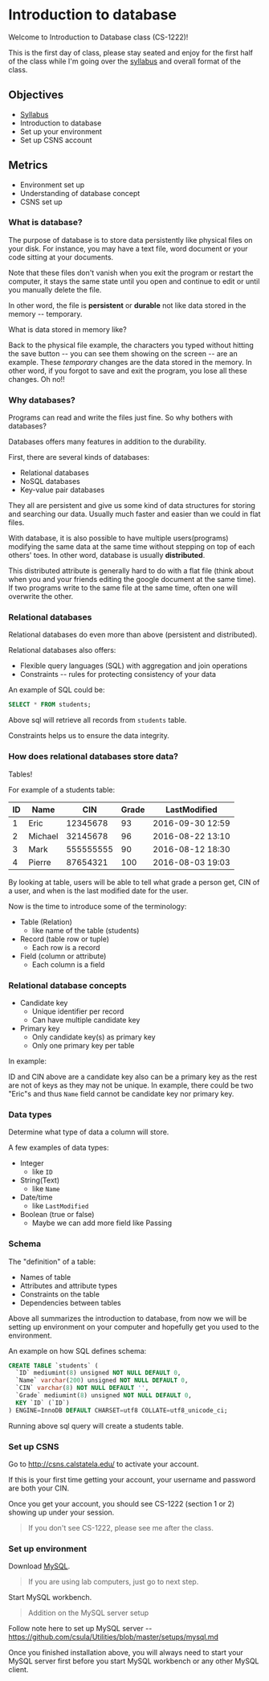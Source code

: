# Introduction to database

Welcome to Introduction to Database class (CS-1222)!

This is the first day of class, please stay seated and enjoy for the first half
of the class while I'm going over the [syllabus][1] and overall format of the class.

## Objectives

* [Syllabus][1]
* Introduction to database
* Set up your environment
* Set up CSNS account

## Metrics

* Environment set up
* Understanding of database concept
* CSNS set up

### What is database?

The purpose of database is to store data persistently like physical files on your
disk. For instance, you may have a text file, word document or your code sitting
at your documents.

Note that these files don't vanish when you exit the program or restart the computer,
it stays the same state until you open and continue to edit or until you manually
delete the file.

In other word, the file is **persistent** or **durable** not like data stored in the
memory -- temporary.

What is data stored in memory like?

Back to the physical file example, the characters you typed without hitting the
save button -- you can see them showing on the screen -- are an example. These
*temporary* changes are the data stored in the memory. In other word, if you
forgot to save and exit the program, you lose all these changes. Oh no!!

### Why databases?

Programs can read and write the files just fine. So why bothers with databases?

Databases offers many features in addition to the durability.

First, there are several kinds of databases:

* Relational databases
* NoSQL databases
* Key-value pair databases

They all are persistent and give us some kind of data structures for storing and
searching our data. Usually much faster and easier than we could in flat files.

With database, it is also possible to have multiple users(programs) modifying the
same data at the same time without stepping on top of each others' toes. In other
word, database is usually **distributed**.

This distributed attribute is generally hard to do with a flat file (think about
when you and your friends editing the google document at the same time). If two
programs write to the same file at the same time, often one will overwrite the other.

### Relational databases

Relational databases do even more than above (persistent and distributed).

Relational databases also offers:

* Flexible query languages (SQL) with aggregation and join operations
* Constraints -- rules for protecting consistency of your data

An example of SQL could be:

```sql
SELECT * FROM students;
```

Above sql will retrieve all records from `students` table.

Constraints helps us to ensure the data integrity.

### How does relational databases store data?

Tables!

For example of a students table:

| ID | Name | CIN | Grade | LastModified |
| --- | --- | --- | --- | --- |
| 1 | Eric | 12345678 | 93 | 2016-09-30 12:59 |
| 2 | Michael | 32145678 | 96 | 2016-08-22 13:10 |
| 3 | Mark | 555555555 | 90 | 2016-08-12 18:30 |
| 4 | Pierre | 87654321 | 100 | 2016-08-03 19:03 |

By looking at table, users will be able to tell what grade a person get, CIN of
a user, and when is the last modified date for the user.

Now is the time to introduce some of the terminology:

* Table (Relation)
  * like name of the table (students)
* Record (table row or tuple)
  * Each row is a record
* Field (column or attribute)
  * Each column is a field

### Relational database concepts

* Candidate key
  * Unique identifier per record
  * Can have multiple candidate key
* Primary key
  * Only candidate key(s) as primary key
  * Only one primary key per table

In example:

ID and CIN above are a candidate key also can be a primary key as the rest are
not of keys as they may not be unique. In example, there could be two "Eric"s
and thus `Name` field cannot be candidate key nor primary key.

### Data types

Determine what type of data a column will store.

A few examples of data types:

* Integer
  * like `ID`
* String(Text)
  * like `Name`
* Date/time
  * like `LastModified`
* Boolean (true or false)
  * Maybe we can add more field like Passing

### Schema

The "definition" of a table:

* Names of table
* Attributes and attribute types
* Constraints on the table
* Dependencies between tables

Above all summarizes the introduction to database, from now we will be setting
up environment on your computer and hopefully get you used to the environment.

An example on how SQL defines schema:

```sql
CREATE TABLE `students` (
  `ID` mediumint(8) unsigned NOT NULL DEFAULT 0,
  `Name` varchar(200) unsigned NOT NULL DEFAULT 0,
  `CIN` varchar(8) NOT NULL DEFAULT '',
  `Grade` mediumint(8) unsigned NOT NULL DEFAULT 0,
  KEY `ID` (`ID`)
) ENGINE=InnoDB DEFAULT CHARSET=utf8 COLLATE=utf8_unicode_ci;
```

Running above sql query will create a students table.

### Set up CSNS

Go to http://csns.calstatela.edu/ to activate your account.

If this is your first time getting your account, your username and password are
both your CIN.

Once you get your account, you should see CS-1222 (section 1 or 2) showing up
under your session.

> If you don't see CS-1222, please see me after the class.

### Set up environment

Download [MySQL](http://dev.mysql.com/doc/refman/5.7/en/windows-installation.html#windows-installation-simple).

> If you are using lab computers, just go to next step.

Start MySQL workbench.

> Addition on the MySQL server setup

Follow note here to set up MySQL server --
https://github.com/csula/Utilities/blob/master/setups/mysql.md

Once you finished installation above, you will always need to start your MySQL
server first before you start MySQL workbench or any other MySQL client.

[1]: ../SYLLABUS.md
